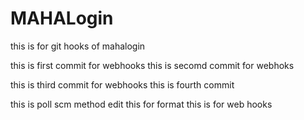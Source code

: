 # MAHALogin
this is for git hooks  of mahalogin

this is first commit for webhooks
this is secomd commit for webhoks

this is third commit for webhooks
this is fourth commit 

this is poll scm method
edit 
this for format
this is for web hooks
